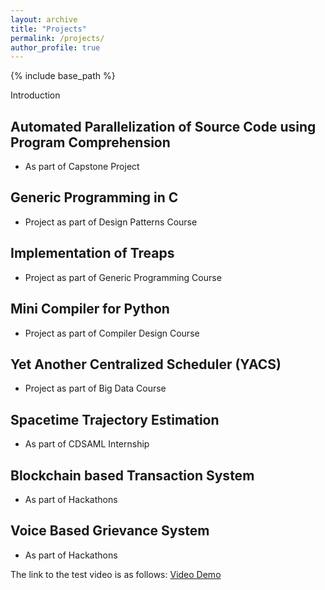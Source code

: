 ```yaml
---
layout: archive
title: "Projects"
permalink: /projects/
author_profile: true
---
```


{% include base_path %}

Introduction

## Automated Parallelization of Source Code using Program Comprehension
  * As part of Capstone Project

## Generic Programming in C
  * Project as part of Design Patterns Course

## Implementation of Treaps
  * Project as part of Generic Programming Course

## Mini Compiler for Python
  * Project as part of Compiler Design Course

## Yet Another Centralized Scheduler (YACS)
  * Project as part of Big Data Course

## Spacetime Trajectory Estimation
  * As part of CDSAML Internship

## Blockchain based Transaction System
  * As part of Hackathons

## Voice Based Grievance System
  * As part of Hackathons


The link to the test video is as follows: 
<a href="/experience/#test_video_demo" target="_top">Video Demo</a>
